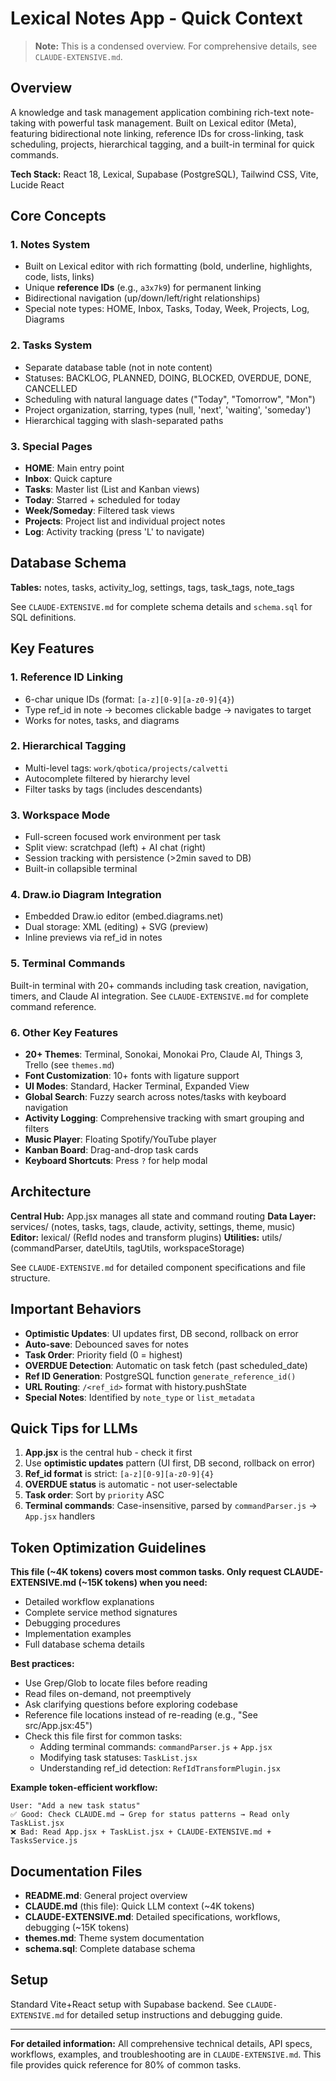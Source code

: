 # Lexical Notes App - Quick Context

> **Note:** This is a condensed overview. For comprehensive details, see `CLAUDE-EXTENSIVE.md`.

## Overview

A knowledge and task management application combining rich-text note-taking with powerful task management. Built on Lexical editor (Meta), featuring bidirectional note linking, reference IDs for cross-linking, task scheduling, projects, hierarchical tagging, and a built-in terminal for quick commands.

**Tech Stack:** React 18, Lexical, Supabase (PostgreSQL), Tailwind CSS, Vite, Lucide React

## Core Concepts

### 1. Notes System
- Built on Lexical editor with rich formatting (bold, underline, highlights, code, lists, links)
- Unique **reference IDs** (e.g., `a3x7k9`) for permanent linking
- Bidirectional navigation (up/down/left/right relationships)
- Special note types: HOME, Inbox, Tasks, Today, Week, Projects, Log, Diagrams

### 2. Tasks System
- Separate database table (not in note content)
- Statuses: BACKLOG, PLANNED, DOING, BLOCKED, OVERDUE, DONE, CANCELLED
- Scheduling with natural language dates ("Today", "Tomorrow", "Mon")
- Project organization, starring, types (null, 'next', 'waiting', 'someday')
- Hierarchical tagging with slash-separated paths

### 3. Special Pages
- **HOME**: Main entry point
- **Inbox**: Quick capture
- **Tasks**: Master list (List and Kanban views)
- **Today**: Starred + scheduled for today
- **Week/Someday**: Filtered task views
- **Projects**: Project list and individual project notes
- **Log**: Activity tracking (press 'L' to navigate)

## Database Schema

**Tables:** notes, tasks, activity_log, settings, tags, task_tags, note_tags

See `CLAUDE-EXTENSIVE.md` for complete schema details and `schema.sql` for SQL definitions.

## Key Features

### 1. Reference ID Linking
- 6-char unique IDs (format: `[a-z][0-9][a-z0-9]{4}`)
- Type ref_id in note → becomes clickable badge → navigates to target
- Works for notes, tasks, and diagrams

### 2. Hierarchical Tagging
- Multi-level tags: `work/qbotica/projects/calvetti`
- Autocomplete filtered by hierarchy level
- Filter tasks by tags (includes descendants)

### 3. Workspace Mode
- Full-screen focused work environment per task
- Split view: scratchpad (left) + AI chat (right)
- Session tracking with persistence (>2min saved to DB)
- Built-in collapsible terminal

### 4. Draw.io Diagram Integration
- Embedded Draw.io editor (embed.diagrams.net)
- Dual storage: XML (editing) + SVG (preview)
- Inline previews via ref_id in notes

### 5. Terminal Commands
Built-in terminal with 20+ commands including task creation, navigation, timers, and Claude AI integration.
See `CLAUDE-EXTENSIVE.md` for complete command reference.

### 6. Other Key Features
- **20+ Themes**: Terminal, Sonokai, Monokai Pro, Claude AI, Things 3, Trello (see `themes.md`)
- **Font Customization**: 10+ fonts with ligature support
- **UI Modes**: Standard, Hacker Terminal, Expanded View
- **Global Search**: Fuzzy search across notes/tasks with keyboard navigation
- **Activity Logging**: Comprehensive tracking with smart grouping and filters
- **Music Player**: Floating Spotify/YouTube player
- **Kanban Board**: Drag-and-drop task cards
- **Keyboard Shortcuts**: Press `?` for help modal

## Architecture

**Central Hub:** App.jsx manages all state and command routing
**Data Layer:** services/ (notes, tasks, tags, claude, activity, settings, theme, music)
**Editor:** lexical/ (RefId nodes and transform plugins)
**Utilities:** utils/ (commandParser, dateUtils, tagUtils, workspaceStorage)

See `CLAUDE-EXTENSIVE.md` for detailed component specifications and file structure.

## Important Behaviors

- **Optimistic Updates**: UI updates first, DB second, rollback on error
- **Auto-save**: Debounced saves for notes
- **Task Order**: Priority field (0 = highest)
- **OVERDUE Detection**: Automatic on task fetch (past scheduled_date)
- **Ref ID Generation**: PostgreSQL function `generate_reference_id()`
- **URL Routing**: `/<ref_id>` format with history.pushState
- **Special Notes**: Identified by `note_type` or `list_metadata`

## Quick Tips for LLMs

1. **App.jsx** is the central hub - check it first
2. Use **optimistic updates** pattern (UI first, DB second, rollback on error)
3. **Ref_id format** is strict: `[a-z][0-9][a-z0-9]{4}`
4. **OVERDUE status** is automatic - not user-selectable
5. **Task order**: Sort by `priority` ASC
6. **Terminal commands**: Case-insensitive, parsed by `commandParser.js` → `App.jsx` handlers

## Token Optimization Guidelines

**This file (~4K tokens) covers most common tasks. Only request CLAUDE-EXTENSIVE.md (~15K tokens) when you need:**
- Detailed workflow explanations
- Complete service method signatures
- Debugging procedures
- Implementation examples
- Full database schema details

**Best practices:**
- Use Grep/Glob to locate files before reading
- Read files on-demand, not preemptively
- Ask clarifying questions before exploring codebase
- Reference file locations instead of re-reading (e.g., "See src/App.jsx:45")
- Check this file first for common tasks:
  - Adding terminal commands: `commandParser.js` + `App.jsx`
  - Modifying task statuses: `TaskList.jsx`
  - Understanding ref_id detection: `RefIdTransformPlugin.jsx`

**Example token-efficient workflow:**
```
User: "Add a new task status"
✅ Good: Check CLAUDE.md → Grep for status patterns → Read only TaskList.jsx
❌ Bad: Read App.jsx + TaskList.jsx + CLAUDE-EXTENSIVE.md + TasksService.js
```

## Documentation Files

- **README.md**: General project overview
- **CLAUDE.md** (this file): Quick LLM context (~4K tokens)
- **CLAUDE-EXTENSIVE.md**: Detailed specifications, workflows, debugging (~15K tokens)
- **themes.md**: Theme system documentation
- **schema.sql**: Complete database schema

## Setup

Standard Vite+React setup with Supabase backend. See `CLAUDE-EXTENSIVE.md` for detailed setup instructions and debugging guide.

---

**For detailed information:** All comprehensive technical details, API specs, workflows, examples, and troubleshooting are in `CLAUDE-EXTENSIVE.md`. This file provides quick reference for 80% of common tasks.
